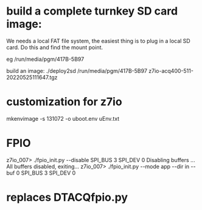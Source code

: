 # build a complete turnkey SD card image:

We needs a local FAT file system, the easiest thing is to plug in a local
SD card. Do this and find the mount point.

eg
/run/media/pgm/417B-5B97

build an image:
./deploy2sd /run/media/pgm/417B-5B97
z7io-acq400-511-20220525111647.tgz


# customization for z7io

mkenvimage -s 131072 -o uboot.env uEnv.txt

# FPIO

z7io_007> ./fpio_init.py --disable
SPI_BUS 3 SPI_DEV 0
Disabling buffers ...
All buffers disabled, exiting...
z7io_007> ./fpio_init.py --mode app --dir in --buf 0
SPI_BUS 3 SPI_DEV 0


# replaces DTACQfpio.py



